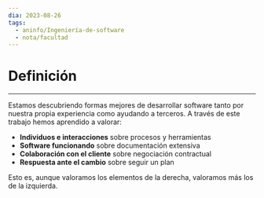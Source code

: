 ```yaml
---
dia: 2023-08-26
tags:
  - aninfo/Ingeniería-de-software
  - nota/facultad
---
```

# Definición
---
Estamos descubriendo formas mejores de desarrollar software tanto por nuestra propia experiencia como ayudando a terceros. A través de este trabajo hemos aprendido a valorar:

- **Individuos e interacciones** sobre procesos y herramientas
- **Software funcionando** sobre documentación extensiva
- **Colaboración con el cliente** sobre negociación contractual
- **Respuesta ante el cambio** sobre seguir un plan

Esto es, aunque valoramos los elementos de la derecha, valoramos más los de la izquierda.
